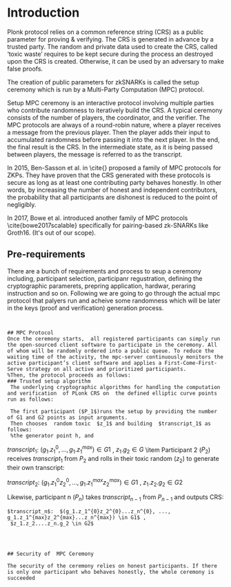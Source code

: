 
# Introduction
 Plonk protocol relies on a common reference string (CRS) as a public parameter for proving & verifying. The CRS is generated in advance by a trusted party. The random and private data used to create the CRS, called ‘toxic waste’ requires to be kept secure during the process an  destroyed upon the CRS is created. Otherwise, it can be used by an adversary to make false proofs.
 
The creation of public parameters for zkSNARKs is called the setup ceremony which is run by a Multi-Party Computation (MPC) protocol. 

Setup MPC ceremony is an interactive protocol involving multiple parties who contribute randomness to iteratively build the CRS. A typical ceremony consists of the number of players, the coordinator, and the verifier. The MPC protocols are always of a round-robin nature, where a player receives a  message from the previous player. Then the player adds their input to accumulated randomness before passing it into the next player. In the end, the final result is the CRS. In the intermediate state, as it is being passed between players, the message is referred to as the transcript.

In 2015, Ben-Sasson et al. in \cite{} proposed a family of MPC protocols for ZKPs. They have proven that the CRS generated with these protocols is secure as long as at least one contributing party behaves honestly. 
In other words, by increasing the number of honest and independent contributors, the probability that all participants are dishonest is reduced to the point of negligibly.

In 2017, Bowe et al. introduced another family of MPC protocols \cite{bowe2017scalable} specifically for pairing-based zk-SNARKs like Groth16. (It's out of our scope).


## Pre-requirements
There are a bunch of requirements and process to seup a ceremony including, participant selection, participanr regustration, defining the cryptographic paramerets, prepring application, hardwar, peraring instruction and so on. Following we are going to go through the actual mpc protocol that palyers run and acheive some randomness which will be later in the  keys (proof and verification) generation process.
```
  

## MPC Protocol
Once the ceremony starts,  all registered participants can simply run the open-sourced client software to participate in the ceremony. All of whom will be randomly ordered into a public queue. To reduce the waiting time of the activity, the mpc-server continuously monitors the active participant’s client software and applies a First-Come-First-Serve strategy on all active and prioritized participants.
%Then, the protocol proceeds as follows:
### Trusted setup algorithm
 The underlying cryptographic algorithms for handling the computation and verification  of PLonk CRS on  the defined elliptic curve points run as follows:
 ```

     The first participant ($P_1$)runs the setup by providing the number of G1 and G2 points as input arguments. 
     Then chooses  random toxic  $z_1$ and building  $transcript_1$ as follows: 
     %the generator point h, and 
     
   $transcript_1$: $(g_1.{z_1^{0}}, ..., g_1.{z_1^{max}}) \in G1$ , 
   $z_1.g_2 \in G$
\item Participant 2 ($P_2$) receives $transcript_1$  from $P_2$ and rolls in their toxic random ($z_2$) to generate their own transcript:

  $transcript_2$:  $(g_1.z_1^{0}z_2^{0}, ..., g_1.z_1^{max}z_2^{max}) \in G1$ , 
     $z_1.z_2.g_2 \in G2$

   Likewise, participant n ($P_n$) takes $transcript_{n-1}$ from $P_{n-1}$ and outputs CRS:
  
    $transcript_n$:  $(g_1.z_1^{0}z_2^{0}...z_n^{0}, ..., g_1.z_1^{max}z_2^{max}...z_n^{max}) \in G1$ , 
     $z_1.z_2....z_n.g_2 \in G2$
```
 


## Security of  MPC Ceremony

The security of the ceremony relies on honest participants. If there is only one participant who behaves honestly, the whole ceremony is succeeded 

 

